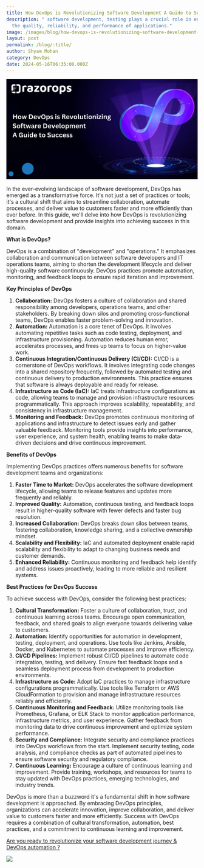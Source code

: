```yaml
---
title: How DevOps is Revolutionizing Software Development A Guide to Success
description: " software development, testing plays a crucial role in ensuring
  the quality, reliability, and performance of applications."
image: /images/blog/how-devops-is-revolutionizing-software-development-a-guide-to-success.webp
layout: post
permalink: /blog/:title/
author: Shyam Mohan
category: DevOps
date: 2024-05-16T06:35:00.000Z
---
```

![How DevOps is Revolutionizing Software Development A Guide to Success](/images/blog/how-devops-is-revolutionizing-software-development-a-guide-to-success.webp)

In the ever-evolving landscape of software development, DevOps has emerged as a transformative force. It's not just a set of practices or tools; it's a cultural shift that aims to streamline collaboration, automate processes, and deliver value to customers faster and more efficiently than ever before. In this guide, we'll delve into how DevOps is revolutionizing software development and provide insights into achieving success in this domain.

**What is DevOps?**

DevOps is a combination of "development" and "operations." It emphasizes collaboration and communication between software developers and IT operations teams, aiming to shorten the development lifecycle and deliver high-quality software continuously. DevOps practices promote automation, monitoring, and feedback loops to ensure rapid iteration and improvement.

**Key Principles of DevOps**

1. **Collaboration:** DevOps fosters a culture of collaboration and shared responsibility among developers, operations teams, and other stakeholders. By breaking down silos and promoting cross-functional teams, DevOps enables faster problem-solving and innovation.
2. **Automation:** Automation is a core tenet of DevOps. It involves automating repetitive tasks such as code testing, deployment, and infrastructure provisioning. Automation reduces human error, accelerates processes, and frees up teams to focus on higher-value work.
3. **Continuous Integration/Continuous Delivery (CI/CD):** CI/CD is a cornerstone of DevOps workflows. It involves integrating code changes into a shared repository frequently, followed by automated testing and continuous delivery to production environments. This practice ensures that software is always deployable and ready for release.
4. **Infrastructure as Code (IaC):** IaC treats infrastructure configurations as code, allowing teams to manage and provision infrastructure resources programmatically. This approach improves scalability, repeatability, and consistency in infrastructure management.
5. **Monitoring and Feedback:** DevOps promotes continuous monitoring of applications and infrastructure to detect issues early and gather valuable feedback. Monitoring tools provide insights into performance, user experience, and system health, enabling teams to make data-driven decisions and drive continuous improvement.

**Benefits of DevOps**

Implementing DevOps practices offers numerous benefits for software development teams and organizations:

1. **Faster Time to Market:** DevOps accelerates the software development lifecycle, allowing teams to release features and updates more frequently and reliably.
2. **Improved Quality:** Automation, continuous testing, and feedback loops result in higher-quality software with fewer defects and faster bug resolution.
3. **Increased Collaboration:** DevOps breaks down silos between teams, fostering collaboration, knowledge sharing, and a collective ownership mindset.
4. **Scalability and Flexibility:** IaC and automated deployment enable rapid scalability and flexibility to adapt to changing business needs and customer demands.
5. **Enhanced Reliability:** Continuous monitoring and feedback help identify and address issues proactively, leading to more reliable and resilient systems.

**Best Practices for DevOps Success**

To achieve success with DevOps, consider the following best practices:

1. **Cultural Transformation:** Foster a culture of collaboration, trust, and continuous learning across teams. Encourage open communication, feedback, and shared goals to align everyone towards delivering value to customers.
2. **Automation:** Identify opportunities for automation in development, testing, deployment, and operations. Use tools like Jenkins, Ansible, Docker, and Kubernetes to automate processes and improve efficiency.
3. **CI/CD Pipelines:** Implement robust CI/CD pipelines to automate code integration, testing, and delivery. Ensure fast feedback loops and a seamless deployment process from development to production environments.
4. **Infrastructure as Code:** Adopt IaC practices to manage infrastructure configurations programmatically. Use tools like Terraform or AWS CloudFormation to provision and manage infrastructure resources reliably and efficiently.
5. **Continuous Monitoring and Feedback:** Utilize monitoring tools like Prometheus, Grafana, or ELK Stack to monitor application performance, infrastructure metrics, and user experience. Gather feedback from monitoring data to drive continuous improvement and optimize system performance.
6. **Security and Compliance:** Integrate security and compliance practices into DevOps workflows from the start. Implement security testing, code analysis, and compliance checks as part of automated pipelines to ensure software security and regulatory compliance.
7. **Continuous Learning:** Encourage a culture of continuous learning and improvement. Provide training, workshops, and resources for teams to stay updated with DevOps practices, emerging technologies, and industry trends.

DevOps is more than a buzzword it's a fundamental shift in how software development is approached. By embracing DevOps principles, organizations can accelerate innovation, improve collaboration, and deliver value to customers faster and more efficiently. Success with DevOps requires a combination of cultural transformation, automation, best practices, and a commitment to continuous learning and improvement.

[Are you ready to revolutionize your software development journey & DevOps automation ?](https://razorops.com/meet-shyam)

[![](https://lh7-us.googleusercontent.com/G1jo5neGamrBhVGWxEuQROnijDRWjmSuTu_4pYJ4SEhHgZ6vnJz8WVH2wvs6P_d8WRyhVLxMNdi8AWSlEUM-gTeU72FVVyaocS5D0_i9zIknv3P_CosgKYpYEm1eghVVx1j44ovUgbIkZ_AdMDT9fu0)](https://razorops.com/meet-shyam)
